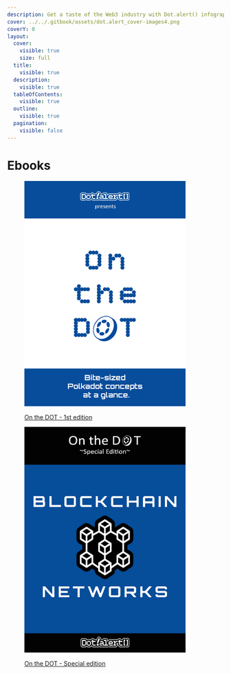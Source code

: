 ```yaml
---
description: Get a taste of the Web3 industry with Dot.alert() infographics.
cover: ../../.gitbook/assets/dot.alert_cover-images4.png
coverY: 0
layout:
  cover:
    visible: true
    size: full
  title:
    visible: true
  description:
    visible: true
  tableOfContents:
    visible: true
  outline:
    visible: true
  pagination:
    visible: false
---
```


# Ebooks

<div><figure><img src="../../.gitbook/assets/Infographic_OntheD.png" alt="" width="375"><figcaption><p><a href="../ebooks/on-the-dot-first-edition.md">On the DOT - 1st edition</a></p></figcaption></figure> <figure><img src="../../.gitbook/assets/Infographic_SpecialNetworks1 (1).png" alt="" width="375"><figcaption><p><a href="../ebooks/on-the-dot-special-edition.md">On the DOT - Special edition</a></p></figcaption></figure></div>
